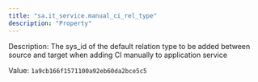 ```yaml
---
title: "sa.it_service.manual_ci_rel_type"
description: "Property"
---
```


Description: The sys_id of the default relation type to be added  between source and target when adding CI manually to application service

Value: `1a9cb166f1571100a92eb60da2bce5c5`